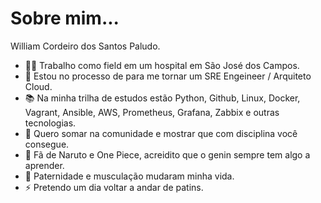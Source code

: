 # Sobre mim...

William Cordeiro dos Santos Paludo.

- 👨‍⚕️ Trabalho como field em um hospital em São José dos Campos.
- 🌱 Estou no processo de para me tornar um SRE Engeineer / Arquiteto Cloud.
- 📚 Na minha trilha de estudos estão Python, Github, Linux, Docker, Vagrant, Ansible, AWS, Prometheus, Grafana, Zabbix e outras tecnologias.
- 👯 Quero somar na comunidade e mostrar que com disciplina você consegue.
- 🤔 Fã de Naruto e One Piece, acreidito que o genin sempre tem algo a aprender.
- 💬 Paternidade e musculação mudaram minha vida.
- ⚡ Pretendo um dia voltar a andar de patins.

